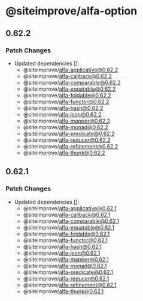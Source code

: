 # @siteimprove/alfa-option

## 0.62.2

### Patch Changes

- Updated dependencies []:
  - @siteimprove/alfa-applicative@0.62.2
  - @siteimprove/alfa-callback@0.62.2
  - @siteimprove/alfa-comparable@0.62.2
  - @siteimprove/alfa-equatable@0.62.2
  - @siteimprove/alfa-foldable@0.62.2
  - @siteimprove/alfa-functor@0.62.2
  - @siteimprove/alfa-hash@0.62.2
  - @siteimprove/alfa-json@0.62.2
  - @siteimprove/alfa-mapper@0.62.2
  - @siteimprove/alfa-monad@0.62.2
  - @siteimprove/alfa-predicate@0.62.2
  - @siteimprove/alfa-reducer@0.62.2
  - @siteimprove/alfa-refinement@0.62.2
  - @siteimprove/alfa-thunk@0.62.2

## 0.62.1

### Patch Changes

- Updated dependencies []:
  - @siteimprove/alfa-applicative@0.62.1
  - @siteimprove/alfa-callback@0.62.1
  - @siteimprove/alfa-comparable@0.62.1
  - @siteimprove/alfa-equatable@0.62.1
  - @siteimprove/alfa-foldable@0.62.1
  - @siteimprove/alfa-functor@0.62.1
  - @siteimprove/alfa-hash@0.62.1
  - @siteimprove/alfa-json@0.62.1
  - @siteimprove/alfa-mapper@0.62.1
  - @siteimprove/alfa-monad@0.62.1
  - @siteimprove/alfa-predicate@0.62.1
  - @siteimprove/alfa-reducer@0.62.1
  - @siteimprove/alfa-refinement@0.62.1
  - @siteimprove/alfa-thunk@0.62.1
